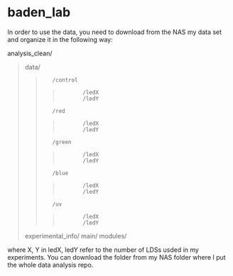 # baden_lab

In order to use the data, you need to download from the NAS my data set and organize it in the following way:

analysis_clean/
> data/
>>        /control
>>>            /ledX
>>>            /ledY
>>        /red
>>>            /ledX
>>>            /ledY
>>        /green
>>>            /ledX
>>>            /ledY
>>        /blue
>>>            /ledX
>>>            /ledY
>>        /uv
>>>            /ledX
>>>            /ledY
>    experimental_info/
>    main/
>    modules/

where X, Y in ledX, ledY refer to the number of LDSs usded in my experiments. You can download the folder from my NAS folder where I put the whole data analysis repo.